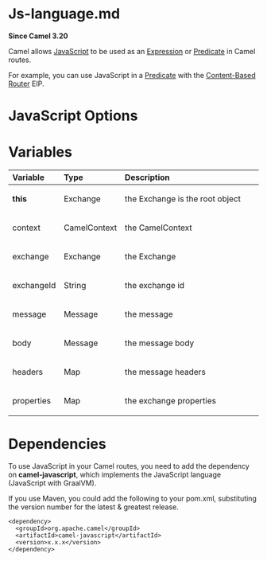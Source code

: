 # Js-language.md

**Since Camel 3.20**

Camel allows [JavaScript](https://www.graalvm.org/javascript/) to be
used as an [Expression](#manual::expression.adoc) or
[Predicate](#manual::predicate.adoc) in Camel routes.

For example, you can use JavaScript in a
[Predicate](#manual::predicate.adoc) with the [Content-Based
Router](#eips:choice-eip.adoc) EIP.

# JavaScript Options

# Variables

<table>
<colgroup>
<col style="width: 10%" />
<col style="width: 10%" />
<col style="width: 79%" />
</colgroup>
<thead>
<tr class="header">
<th style="text-align: left;">Variable</th>
<th style="text-align: left;">Type</th>
<th style="text-align: left;">Description</th>
</tr>
</thead>
<tbody>
<tr class="odd">
<td style="text-align: left;"><p><strong>this</strong></p></td>
<td style="text-align: left;"><p>Exchange</p></td>
<td style="text-align: left;"><p>the Exchange is the root
object</p></td>
</tr>
<tr class="even">
<td style="text-align: left;"><p>context</p></td>
<td style="text-align: left;"><p>CamelContext</p></td>
<td style="text-align: left;"><p>the CamelContext</p></td>
</tr>
<tr class="odd">
<td style="text-align: left;"><p>exchange</p></td>
<td style="text-align: left;"><p>Exchange</p></td>
<td style="text-align: left;"><p>the Exchange</p></td>
</tr>
<tr class="even">
<td style="text-align: left;"><p>exchangeId</p></td>
<td style="text-align: left;"><p>String</p></td>
<td style="text-align: left;"><p>the exchange id</p></td>
</tr>
<tr class="odd">
<td style="text-align: left;"><p>message</p></td>
<td style="text-align: left;"><p>Message</p></td>
<td style="text-align: left;"><p>the message</p></td>
</tr>
<tr class="even">
<td style="text-align: left;"><p>body</p></td>
<td style="text-align: left;"><p>Message</p></td>
<td style="text-align: left;"><p>the message body</p></td>
</tr>
<tr class="odd">
<td style="text-align: left;"><p>headers</p></td>
<td style="text-align: left;"><p>Map</p></td>
<td style="text-align: left;"><p>the message headers</p></td>
</tr>
<tr class="even">
<td style="text-align: left;"><p>properties</p></td>
<td style="text-align: left;"><p>Map</p></td>
<td style="text-align: left;"><p>the exchange properties</p></td>
</tr>
</tbody>
</table>

# Dependencies

To use JavaScript in your Camel routes, you need to add the dependency
on **camel-javascript**, which implements the JavaScript language
(JavaScript with GraalVM).

If you use Maven, you could add the following to your pom.xml,
substituting the version number for the latest \& greatest release.

    <dependency>
      <groupId>org.apache.camel</groupId>
      <artifactId>camel-javascript</artifactId>
      <version>x.x.x</version>
    </dependency>
